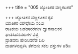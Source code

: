 +++
title = "005 ಜ್ಯೋತಿಕರ ವಣ್ಣಕಟಕರ"

+++
ಜ್ಯೋತಿಕರ ವಣ್ಣಕಟಕರ ಕೃತ   
ಯಾತಿಕರ ಯೌಧೇಯ ಸಂವೀ  
ರಾತಿಶಯ ಬಡಹಾರರಮಳ ದ್ವಾರಪಾಲಕರ  
ಘಾತಿಸಿದನವರುಗಳ ವಿತ್ತ  
ವ್ರಾತವನು ಹೇರಿಸಿದನೆಡ ಬಲ  
ದಾತಗಳನಪ್ಪಳಿಸಿ ತೆಗೆದನು ಸಕಲ ವಸ್ತುಗಳ   ॥5॥